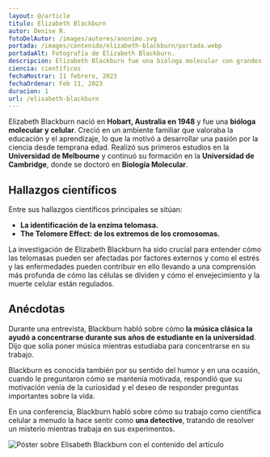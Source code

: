 ```yaml
---
layout: @/article
titulo: Elizabeth Blackburn
autor: Denise R.
fotoDelAutor: /images/autores/anonimo.svg
portada: /images/contenido/elizabeth-blackburn/portada.webp
portadaAlt: Fotografía de Elizabeth Blackburn.
descripcion: Elizabeth Blackburn fue una bióloga molecular con grandes hallazgos sobre las telomasas. Lee sobre su vida y contribuciones aquí.
ciencia: científicos
fechaMostrar: 11 febrero, 2023
fechaOrdenar: Feb 11, 2023
duracion: 1
url: /elisabeth-blackburn
---
```


Elizabeth Blackburn nació en **Hobart, Australia en 1948** y fue una **bióloga molecular y celular**. Creció en un ambiente familiar que valoraba la educación y el aprendizaje, lo que la motivó a desarrollar una pasión por la ciencia desde temprana edad. Realizó sus primeros estudios en la **Universidad de Melbourne** y continuó su formación en la **Universidad de Cambridge**, donde se doctoró en **Biología Molecular**.

## Hallazgos científicos

Entre sus hallazgos científicos principales se sitúan:

- **La identificación de la enzima telomasa.**
- **The Telomere Effect: de los extremos de los cromosomas.**

La investigación de Elizabeth Blackburn ha sido crucial para entender cómo las telomasas pueden ser afectadas por factores externos y como el estrés y las enfermedades pueden contribuir en ello llevando a una comprensión más profunda de cómo las células se dividen y cómo el envejecimiento y la muerte celular están regulados.

## Anécdotas

Durante una entrevista, Blackburn habló sobre cómo **la música clásica la ayudó a concentrarse durante sus años de estudiante en la universidad**. Dijo que solía poner música mientras estudiaba para concentrarse en su trabajo.

Blackburn es conocida también por su sentido del humor y en una ocasión, cuando le preguntaron cómo se mantenía motivada, respondió que su motivación venía de la curiosidad y el deseo de responder preguntas importantes sobre la vida.

En una conferencia, Blackburn habló sobre cómo su trabajo como científica celular a menudo la hace sentir como **una detective**, tratando de resolver un misterio mientras trabaja en sus experimentos.

![Póster sobre Elisabeth Blackburn con el contenido del artículo](/images/contenido/elisabeth-blackburn/poster.webp)